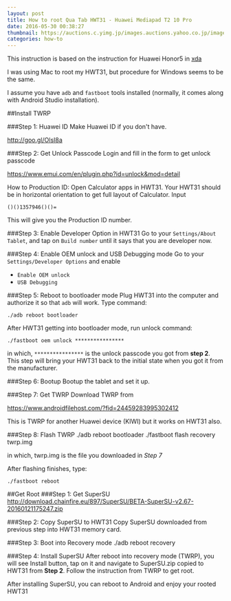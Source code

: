 ```yaml
---
layout: post
title: How to root Qua Tab HWT31 - Huawei Mediapad T2 10 Pro
date: 2016-05-30 00:38:27
thumbnail: https://auctions.c.yimg.jp/images.auctions.yahoo.co.jp/image/dr000/auc0412/users/576421107bc02883a8f988c63b44bfe19430d909/i-img1200x900-1544678041zg1rj1379148.jpg
categories: how-to
---
```

This instruction is based on the instruction for Huawei Honor5 in [xda][xda]

[xda]: http://forum.xda-developers.com/honor-5x/development/root-kiw-l24-usa-kiwi-t3305190

I was using Mac to root my HWT31, but procedure for Windows seems to be the same.

I assume you have `adb` and `fastboot` tools installed (normally, it comes along with Android Studio installation).

##Install TWRP

###Step 1: Huawei ID
Make Huawei ID if you don't have.

<http://goo.gl/OlsI8a>

###Step 2: Get Unlock Passcode
Login and fill in the form to get unlock passcode

<https://www.emui.com/en/plugin.php?id=unlock&mod=detail>

How to Production ID:
Open Calculator apps in HWT31. Your HWT31 should be in horizontal orientation to get full layout of Calculator. Input

`()()1357946()()=`

This will give you the Production ID number.

###Step 3: Enable Developer Option in HWT31
Go to your `Settings/About Tablet`, and tap on `Build number` until it says that you are developer now.

###Step 4: Enable OEM unlock and USB Debugging mode
Go to your `Settings/Developer Options` and enable 

* `Enable OEM unlock`
* `USB Debugging`

###Step 5: Reboot to bootloader mode
Plug HWT31 into the computer and authorize it so that `adb` will work. Type command:

	./adb reboot bootloader
	
After HWT31 getting into bootloader mode, run unlock command:

	./fastboot oem unlock ****************

in which, `****************` is the unlock passcode you got from **step 2**. This step will bring your HWT31 back to the initial state when you got it from the manufacturer.

###Step 6: Bootup
Bootup the tablet and set it up.

###Step 7: Get TWRP
Download TWRP from

<https://www.androidfilehost.com/?fid=24459283995302412>

This is TWRP for another Huawei device (KIWI) but it works on HWT31 also.

###Step 8: Flash TWRP
	./adb reboot bootloader
	./fastboot flash recovery twrp.img

in which, twrp.img is the file you downloaded in *Step 7*

After flashing finishes, type:

	./fastboot reboot
	
##Get Root
###Step 1: Get SuperSU
<http://download.chainfire.eu/897/SuperSU/BETA-SuperSU-v2.67-20160121175247.zip>

###Step 2: Copy SuperSU to HWT31
Copy SuperSU downloaded from previous step into HWT31 memory card.

###Step 3: Boot into Recovery mode
	./adb reboot recovery
	
###Step 4: Install SuperSU
After reboot into recovery mode (TWRP), you will see Install button, tap on it and navigate to SuperSU.zip copied to HWT31 from **Step 2**. Follow the instruction from TWRP to get root.

After installing SuperSU, you can reboot to Android and enjoy your rooted HWT31



